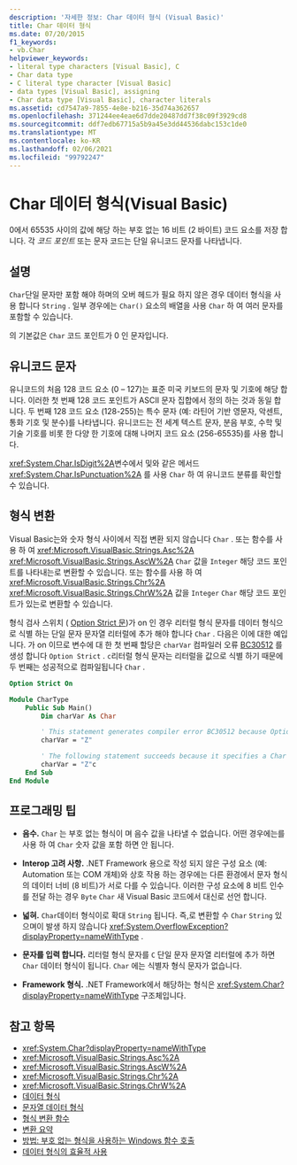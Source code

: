 ```yaml
---
description: '자세한 정보: Char 데이터 형식 (Visual Basic)'
title: Char 데이터 형식
ms.date: 07/20/2015
f1_keywords:
- vb.Char
helpviewer_keywords:
- literal type characters [Visual Basic], C
- Char data type
- C literal type character [Visual Basic]
- data types [Visual Basic], assigning
- Char data type [Visual Basic], character literals
ms.assetid: cd7547a9-7855-4e8e-b216-35d74a362657
ms.openlocfilehash: 371244ee4eae6d7dde20487dd7f38c09f3929cd8
ms.sourcegitcommit: ddf7edb67715a5b9a45e3dd44536dabc153c1de0
ms.translationtype: MT
ms.contentlocale: ko-KR
ms.lasthandoff: 02/06/2021
ms.locfileid: "99792247"
---
```

# <a name="char-data-type-visual-basic"></a>Char 데이터 형식(Visual Basic)

0에서 65535 사이의 값에 해당 하는 부호 없는 16 비트 (2 바이트) 코드 요소를 저장 합니다. 각 *코드 포인트* 또는 문자 코드는 단일 유니코드 문자를 나타냅니다.

## <a name="remarks"></a>설명

`Char`단일 문자만 포함 해야 하며의 오버 헤드가 필요 하지 않은 경우 데이터 형식을 사용 합니다 `String` . 일부 경우에는 `Char()` 요소의 배열을 사용 `Char` 하 여 여러 문자를 포함할 수 있습니다.

의 기본값은 `Char` 코드 포인트가 0 인 문자입니다.

## <a name="unicode-characters"></a>유니코드 문자

유니코드의 처음 128 코드 요소 (0 – 127)는 표준 미국 키보드의 문자 및 기호에 해당 합니다. 이러한 첫 번째 128 코드 포인트가 ASCII 문자 집합에서 정의 하는 것과 동일 합니다. 두 번째 128 코드 요소 (128-255)는 특수 문자 (예: 라틴어 기반 영문자, 악센트, 통화 기호 및 분수)를 나타냅니다. 유니코드는 전 세계 텍스트 문자, 분음 부호, 수학 및 기술 기호를 비롯 한 다양 한 기호에 대해 나머지 코드 요소 (256-65535)를 사용 합니다.

<xref:System.Char.IsDigit%2A>변수에서 및와 같은 메서드 <xref:System.Char.IsPunctuation%2A> 를 사용 `Char` 하 여 유니코드 분류를 확인할 수 있습니다.

## <a name="type-conversions"></a>형식 변환

Visual Basic는와 숫자 형식 사이에서 직접 변환 되지 않습니다 `Char` . 또는 함수를 사용 하 여 <xref:Microsoft.VisualBasic.Strings.Asc%2A> <xref:Microsoft.VisualBasic.Strings.AscW%2A> `Char` 값을 `Integer` 해당 코드 포인트를 나타내는로 변환할 수 있습니다. 또는 함수를 사용 하 여 <xref:Microsoft.VisualBasic.Strings.Chr%2A> <xref:Microsoft.VisualBasic.Strings.ChrW%2A> 값을 `Integer` `Char` 해당 코드 포인트가 있는로 변환할 수 있습니다.

형식 검사 스위치 ( [Option Strict 문](../statements/option-strict-statement.md))가 on 인 경우 리터럴 형식 문자를 데이터 형식으로 식별 하는 단일 문자 문자열 리터럴에 추가 해야 합니다 `Char` . 다음은 이에 대한 예입니다. 가 on 이므로 변수에 대 한 첫 번째 할당은 `charVar` 컴파일러 오류 [BC30512](../../misc/bc30512.md) 를 생성 합니다 `Option Strict` . `c`리터럴 형식 문자는 리터럴을 값으로 식별 하기 때문에 두 번째는 성공적으로 컴파일됩니다 `Char` .

```vb
Option Strict On

Module CharType
    Public Sub Main()
        Dim charVar As Char

        ' This statement generates compiler error BC30512 because Option Strict is On.  
        charVar = "Z"  

        ' The following statement succeeds because it specifies a Char literal.  
        charVar = "Z"c
    End Sub
End Module
```

## <a name="programming-tips"></a>프로그래밍 팁

- **음수.** `Char` 는 부호 없는 형식이 며 음수 값을 나타낼 수 없습니다. 어떤 경우에는를 사용 하 여 `Char` 숫자 값을 포함 하면 안 됩니다.

- **Interop 고려 사항.** .NET Framework 용으로 작성 되지 않은 구성 요소 (예: Automation 또는 COM 개체)와 상호 작용 하는 경우에는 다른 환경에서 문자 형식의 데이터 너비 (8 비트)가 서로 다를 수 있습니다. 이러한 구성 요소에 8 비트 인수를 전달 하는 경우 `Byte` `Char` 새 Visual Basic 코드에서 대신로 선언 합니다.

- **넓혀.** `Char`데이터 형식이로 확대 `String` 됩니다. 즉,로 변환할 수 `Char` `String` 있으며이 발생 하지 않습니다 <xref:System.OverflowException?displayProperty=nameWithType> .

- **문자를 입력 합니다.** 리터럴 형식 문자를 `C` 단일 문자 문자열 리터럴에 추가 하면 `Char` 데이터 형식이 됩니다. `Char` 에는 식별자 형식 문자가 없습니다.

- **Framework 형식.** .NET Framework에서 해당하는 형식은 <xref:System.Char?displayProperty=nameWithType> 구조체입니다.

## <a name="see-also"></a>참고 항목

- <xref:System.Char?displayProperty=nameWithType>
- <xref:Microsoft.VisualBasic.Strings.Asc%2A>
- <xref:Microsoft.VisualBasic.Strings.AscW%2A>
- <xref:Microsoft.VisualBasic.Strings.Chr%2A>
- <xref:Microsoft.VisualBasic.Strings.ChrW%2A>
- [데이터 형식](index.md)
- [문자열 데이터 형식](string-data-type.md)
- [형식 변환 함수](../functions/type-conversion-functions.md)
- [변환 요약](../keywords/conversion-summary.md)
- [방법: 부호 없는 형식을 사용하는 Windows 함수 호출](../../programming-guide/com-interop/how-to-call-a-windows-function-that-takes-unsigned-types.md)
- [데이터 형식의 효율적 사용](../../programming-guide/language-features/data-types/efficient-use-of-data-types.md)
